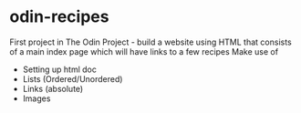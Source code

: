 # odin-recipes

First project in The Odin Project - build a website using HTML that consists of a main index page which will have links to a few recipes
Make use of
- Setting up html doc
- Lists (Ordered/Unordered)
- Links (absolute)
- Images